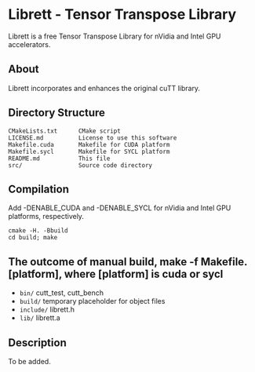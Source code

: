 # Librett - Tensor Transpose Library

Librett is a free Tensor Transpose Library for nVidia and Intel GPU accelerators.

## About

Librett incorporates and enhances the original cuTT library.

## Directory Structure
```
CMakeLists.txt      CMake script
LICENSE.md          License to use this software
Makefile.cuda       Makefile for CUDA platform
Makefile.sycl       Makefile for SYCL platform
README.md           This file
src/                Source code directory
```

## Compilation
Add -DENABLE_CUDA and -DENABLE_SYCL for nVidia and Intel GPU platforms, respectively.
```
cmake -H. -Bbuild
cd build; make
```

## The outcome of manual build, make -f Makefile.[platform], where [platform] is cuda or sycl

* `bin/`     cutt_test, cutt_bench
* `build/`   temporary placeholder for object files
* `include/` librett.h
* `lib/`     librett.a

## Description

To be added.
